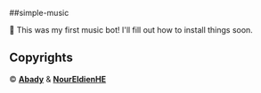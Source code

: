##simple-music

👵 This was my first music bot! I'll fill out how to install things soon.

## Copyrights

© [**Abady**](https://github.com/Abady321x123) & [**NourEldienHE**](https://github.com/NourEldienHE)